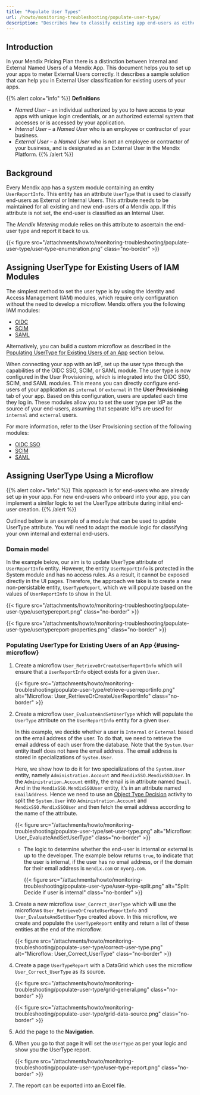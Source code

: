 ```yaml
---
title: "Populate User Types"
url: /howto/monitoring-troubleshooting/populate-user-type/
description: "Describes how to classify existing app end-users as either internal or external."
---
```


## Introduction

In your Mendix Pricing Plan there is a distinction between Internal and External Named Users of a Mendix App. This document helps you to set up your apps to meter External Users correctly. It describes a sample solution that can help you in External User classification for existing users of your apps.

{{% alert color="info"  %}}
**Definitions** 

* *Named User* – an individual authorized by you to have access to your apps with unique login credentials, or an authorized external system that accesses or is accessed by your application.
* *Internal User* – a *Named User* who is an employee or contractor of your business.
* *External User* – a *Named User* who is not an employee or contractor of your business, and is designated as an External User in the Mendix Platform.
{{% /alert %}}

## Background

Every Mendix app has a system module containing an entity `UserReportInfo`. This entity has an attribute `UserType` that is used to classify end-users as External or Internal Users. This attribute needs to be maintained for all existing and new end-users of a Mendix app. If this attribute is not set, the end-user is classified as an Internal User.

The *Mendix Metering* module relies on this attribute to ascertain the end-user type and report it back to us.

{{< figure src="/attachments/howto/monitoring-troubleshooting/populate-user-type/user-type-enumeration.png" class="no-border" >}}

## Assigning UserType for Existing Users of IAM Modules

The simplest method to set the user type is by using the Identity and Access Management (IAM) modules, which require only configuration without the need to develop a microflow. Mendix offers you the following IAM modules:

* [OIDC](https://docs.mendix.com/appstore/modules/oidc/)
* [SCIM](https://docs.mendix.com/appstore/modules/scim/)
* [SAML](https://docs.mendix.com/appstore/modules/saml/)

Alternatively, you can build a custom microflow as described in the [Populating UserType for Existing Users of an App](#using-microflow) section below.

When connecting your app with an IdP, set up the user type through the capabilities of the OIDC SSO, SCIM, or SAML module. The user type is now configured in the User Provisioning, which is integrated into the OIDC SSO, SCIM, and SAML modules. This means you can directly configure end-users of your application as `internal` or `external` in the **User Provisioning** tab of your app. Based on this configuration, users are updated each time they log in. These modules allow you to set the user type per IdP as the source of your end-users, assuming that separate IdPs are used for `internal` and `external` users.

For more information, refer to the User Provisioning section of the following modules:

* [OIDC SSO](/appstore/modules/oidc/#custom-provisioning-rt)
* [SCIM](/appstore/modules/scim/#user-provisioning)
* [SAML](/appstore/modules/saml/#custom-provisioning-rt)

## Assigning UserType Using a Microflow

{{% alert color="info" %}}
This approach is for end-users who are already set up in your app. For new end-users who onboard into your app, you can implement a similar logic to set the UserType attribute during initial end-user creation.
{{% /alert %}}

Outlined below is an example of a module that can be used to update UserType attribute. You will need to adapt the module logic for classifying your own internal and external end-users. 

### Domain model

In the example below, our aim is to update UserType attribute of `UserReportInfo` entity. However, the entity `UserReportInfo` is protected in the System module and has no access rules. As a result, it cannot be exposed directly in the UI pages. 
Therefore, the approach we take is to create a new non-persistable entity, `UserTypeReport`, which we will populate based on the values of `UserReportInfo` to show in the UI.

{{< figure src="/attachments/howto/monitoring-troubleshooting/populate-user-type/usertypereport.png" class="no-border" >}}

{{< figure src="/attachments/howto/monitoring-troubleshooting/populate-user-type/usertypereport-properties.png" class="no-border" >}}

### Populating **UserType** for Existing Users of an App {#using-microflow}

1. Create a microflow `User_RetrieveOrCreateUserReportInfo` which will ensure that a `UserReportInfo` object exists for a given `User`.

    {{< figure src="/attachments/howto/monitoring-troubleshooting/populate-user-type/retrieve-userreportinfo.png" alt="Microflow: User_RetrieveOrCreateUserReportInfo" class="no-border" >}}

2. Create a microflow `User_EvaluateAndSetUserType` which will populate the `UserType` attribute on the `UserReportInfo` entity for a given `User`. 

    In this example, we decide whether a user is `Internal` or `External` based on the email address of the user. To do that, we need to retrieve the email address of each user from the database. Note that the `System.User` entity itself does not have the email address. The email address is stored in specializations of `System.User`.

    Here, we show how to do it for two specializations of the `System.User` entity, namely `Administration.Account` and `MendixSSO.MendixSSOUser`. In the `Administration.Account` entity, the email is in attribute named `Email`. And in the `MendixSSO.MendixSSOUser` entity, it’s in an attribute named `EmailAddress`. Hence we need to use an [Object Type Decision](/refguide/object-type-decision/) activity to split the `System.User` into `Administration.Account` and `MendixSSO.MendixSSOUser` and then fetch the email address according to the name of the attribute.

    {{< figure src="/attachments/howto/monitoring-troubleshooting/populate-user-type/set-user-type.png" alt="Microflow: User_EvaluateAndSetUserType" class="no-border" >}}

    * The logic to determine whether the end-user is internal or external is up to the developer. The example below returns `true`, to indicate that the user is internal, if the user has no email address, or if the domain for their email address is `mendix.com` or `myorg.com`.

        {{< figure src="/attachments/howto/monitoring-troubleshooting/populate-user-type/user-type-split.png" alt="Split: Decide if user is internal" class="no-border" >}}

3. Create a new microflow `User_Correct_UserType` which will use the microflows `User_RetrieveOrCreateUserReportInfo`  and `User_EvaluateAndSetUserType` created above. In this microflow, we create and populate the `UserTypeReport` entity and return a list of these entities at the end of the microflow.

    {{< figure src="/attachments/howto/monitoring-troubleshooting/populate-user-type/correct-user-type.png" alt="Microflow: User_Correct_UserType" class="no-border" >}}

4. Create a page `UserTypeReport` with a DataGrid which uses the microflow `User_Correct_UserType` as its source.

    {{< figure src="/attachments/howto/monitoring-troubleshooting/populate-user-type/grid-general.png" class="no-border" >}}

    {{< figure src="/attachments/howto/monitoring-troubleshooting/populate-user-type/grid-data-source.png" class="no-border" >}}

5. Add the page to the **Navigation**.
6. When you go to that page it will set the `UserType` as per your logic and show you the UserType report.

    {{< figure src="/attachments/howto/monitoring-troubleshooting/populate-user-type/user-type-report.png" class="no-border" >}}

7. The report can be exported into an Excel file.
